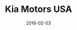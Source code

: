 ---
layout: site
title: "Kia Motors USA"
date: 2016-02-03
categories: [transportation]
version: 1.3.15
major: 1
minor: 3
patch: 15
slug: kia-motors
link: http://www.kia.com/us/en/home
permalink: /sites/:slug
---